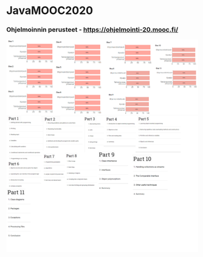 # JavaMOOC2020

### Ohjelmoinnin perusteet - https://ohjelmointi-20.mooc.fi/
![Alt text](MOOC_JAVA.png?raw=true "Title")
![Alt text](Topics.png?raw=true "Topics")
